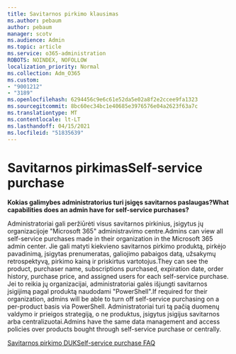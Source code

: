 ```yaml
---
title: Savitarnos pirkimo klausimas
ms.author: pebaum
author: pebaum
manager: scotv
ms.audience: Admin
ms.topic: article
ms.service: o365-administration
ROBOTS: NOINDEX, NOFOLLOW
localization_priority: Normal
ms.collection: Adm_O365
ms.custom:
- "9001212"
- "3189"
ms.openlocfilehash: 6294456c9e6c61e52da5e02a8f2e2ccee9fa1323
ms.sourcegitcommit: 8bc60ec34bc1e40685e3976576e04a2623f63a7c
ms.translationtype: MT
ms.contentlocale: lt-LT
ms.lasthandoff: 04/15/2021
ms.locfileid: "51835639"
---
```

# <a name="self-service-purchase"></a><span data-ttu-id="20f0c-102">Savitarnos pirkimas</span><span class="sxs-lookup"><span data-stu-id="20f0c-102">Self-service purchase</span></span>

<span data-ttu-id="20f0c-103">**Kokias galimybes administratorius turi įsigęs savitarnos paslaugas?**</span><span class="sxs-lookup"><span data-stu-id="20f0c-103">**What capabilities does an admin have for self-service purchases?**</span></span>

<span data-ttu-id="20f0c-104">Administratoriai gali peržiūrėti visus savitarnos pirkinius, įsigytus jų organizacijoje "Microsoft 365" administravimo centre.</span><span class="sxs-lookup"><span data-stu-id="20f0c-104">Admins can view all self-service purchases made in their organization in the Microsoft 365 admin center.</span></span> <span data-ttu-id="20f0c-105">Jie gali matyti kiekvieno savitarnos pirkimo produktą, pirkėjo pavadinimą, įsigytas prenumeratas, galiojimo pabaigos datą, užsakymų retrospektyvą, pirkimo kainą ir priskirtus vartotojus.</span><span class="sxs-lookup"><span data-stu-id="20f0c-105">They can see the product, purchaser name, subscriptions purchased, expiration date, order history, purchase price, and assigned users for each self-service purchase.</span></span>  <span data-ttu-id="20f0c-106">Jei to reikia jų organizacijai, administratoriai galės išjungti savitarnos įsigijimą pagal produktą naudodami "PowerShell".</span><span class="sxs-lookup"><span data-stu-id="20f0c-106">If required for their organization, admins will be able to turn off self-service purchasing on a per-product basis via PowerShell.</span></span>  <span data-ttu-id="20f0c-107">Administratoriai turi tą pačią duomenų valdymo ir prieigos strategiją, o ne produktus, įsigytus įsigijus savitarnos arba centralizuotai.</span><span class="sxs-lookup"><span data-stu-id="20f0c-107">Admins have the same data management and access policies over products bought through self-service purchase or centrally.</span></span>

[<span data-ttu-id="20f0c-108">Savitarnos pirkimo DUK</span><span class="sxs-lookup"><span data-stu-id="20f0c-108">Self-service purchase FAQ</span></span>](https://aka.ms/self-service-purchase-faq)

